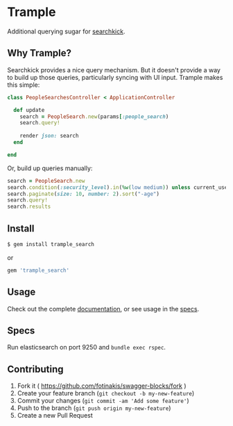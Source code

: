 # Trample

Additional querying sugar for [searchkick](https://github.com/ankane/searchkick).

## Why Trample?

Searchkick provides a nice query mechanism. But it doesn't provide a way to build up those queries, particularly syncing with UI input. Trample makes this simple:

```ruby
class PeopleSearchesController < ApplicationController

  def update
    search = PeopleSearch.new(params[:people_search)
    search.query!
    
    render json: search
  end

end
```

Or, build up queries manually:

```ruby
search = PeopleSearch.new
search.condition(:security_level).in(%w(low medium)) unless current_user.admin?
search.paginate(size: 10, number: 2).sort("-age")
search.query!
search.results
```

## Install

```bash
$ gem install trample_search
```

or

```ruby
gem 'trample_search'
```

## Usage

Check out the complete [documentation](http://richmolj.github.io/trample), or see usage in the [specs](https://github.com/richmolj/trample/blob/master/spec/integration/search_spec.rb).

## Specs

Run elasticsearch on port 9250 and `bundle exec rspec`.

## Contributing

1. Fork it ( https://github.com/fotinakis/swagger-blocks/fork )
2. Create your feature branch (`git checkout -b my-new-feature`)
3. Commit your changes (`git commit -am 'Add some feature'`)
4. Push to the branch (`git push origin my-new-feature`)
5. Create a new Pull Request

